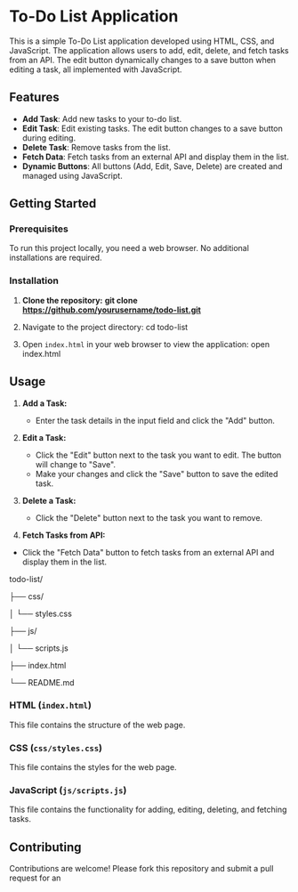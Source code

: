 To-Do List Application
======================

This is a simple To-Do List application developed using HTML, CSS, and JavaScript. The application allows users to add, edit, delete, and fetch tasks from an API. The edit button dynamically changes to a save button when editing a task, all implemented with JavaScript.

Features
--------

*   **Add Task**: Add new tasks to your to-do list.
*   **Edit Task**: Edit existing tasks. The edit button changes to a save button during editing.
*   **Delete Task**: Remove tasks from the list.
*   **Fetch Data**: Fetch tasks from an external API and display them in the list.
*   **Dynamic Buttons**: All buttons (Add, Edit, Save, Delete) are created and managed using JavaScript.

Getting Started
---------------

### Prerequisites

To run this project locally, you need a web browser. No additional installations are required.

### Installation

1.  **Clone the repository:** **git clone https://github.com/yourusername/todo-list.git**
    
2.  Navigate to the project directory: cd todo-list  
    
3.  Open `index.html` in your web browser to view the application: open index.html
    

  

Usage
-----

1.  **Add a Task:**
    
    *   Enter the task details in the input field and click the "Add" button.
2.  **Edit a Task:**
    
    *   Click the "Edit" button next to the task you want to edit. The button will change to "Save".
    *   Make your changes and click the "Save" button to save the edited task.
3.  **Delete a Task:**
    
    *   Click the "Delete" button next to the task you want to remove.
4.  **Fetch Tasks from API:**
    

*   Click the "Fetch Data" button to fetch tasks from an external API and display them in the list.

  

todo-list/

├── css/

│   └── styles.css

├── js/

│   └── scripts.js

├── index.html

└── README.md

  

### HTML (`index.html`)

This file contains the structure of the web page.

### CSS (`css/styles.css`)

This file contains the styles for the web page.

### JavaScript (`js/scripts.js`)

This file contains the functionality for adding, editing, deleting, and fetching tasks.

Contributing
------------

Contributions are welcome! Please fork this repository and submit a pull request for an
